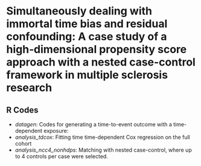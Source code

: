 # Simultaneously dealing with immortal time bias and residual confounding: A case study of a high‐dimensional propensity score approach with a nested case-control framework in multiple sclerosis research

## R Codes
* _datagen_: Codes for generating a time-to-event outcome with a time-dependent exposure:
* _analysis_tdcox_: Fitting time time-dependent Cox regression on the full cohort
* _analysis_ncc4_nonhdps_: Matching with nested case-control, where up to 4 controls per case were selected. 
